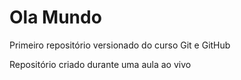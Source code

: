 # Ola Mundo
 Primeiro repositório versionado do curso Git e GitHub

  Repositório criado durante uma aula ao vivo
